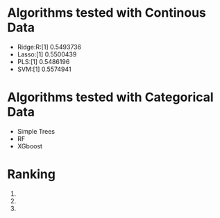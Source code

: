 # Algorithms tested with Continous Data
- Ridge:R:[1] 0.5493736
- Lasso:[1] 0.5500439
- PLS:[1] 0.5486196
- SVM:[1] 0.5574941

# Algorithms tested with Categorical Data
- Simple Trees
- RF
- XGboost

# Ranking
1)
2)
3)
